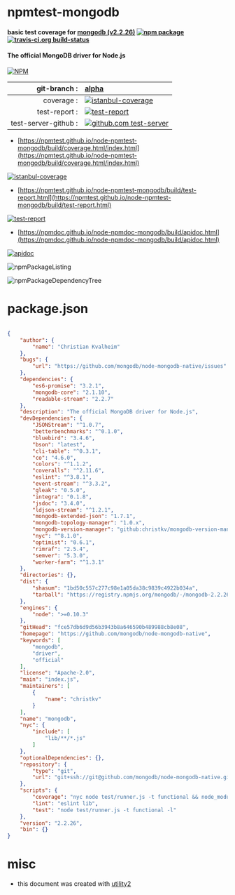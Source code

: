 # npmtest-mongodb

#### basic test coverage for  [mongodb (v2.2.26)](https://github.com/mongodb/node-mongodb-native)  [![npm package](https://img.shields.io/npm/v/npmtest-mongodb.svg?style=flat-square)](https://www.npmjs.org/package/npmtest-mongodb) [![travis-ci.org build-status](https://api.travis-ci.org/npmtest/node-npmtest-mongodb.svg)](https://travis-ci.org/npmtest/node-npmtest-mongodb)

#### The official MongoDB driver for Node.js

[![NPM](https://nodei.co/npm/mongodb.png?downloads=true&downloadRank=true&stars=true)](https://www.npmjs.com/package/mongodb)

| git-branch : | [alpha](https://github.com/npmtest/node-npmtest-mongodb/tree/alpha)|
|--:|:--|
| coverage : | [![istanbul-coverage](https://npmtest.github.io/node-npmtest-mongodb/build/coverage.badge.svg)](https://npmtest.github.io/node-npmtest-mongodb/build/coverage.html/index.html)|
| test-report : | [![test-report](https://npmtest.github.io/node-npmtest-mongodb/build/test-report.badge.svg)](https://npmtest.github.io/node-npmtest-mongodb/build/test-report.html)|
| test-server-github : | [![github.com test-server](https://npmtest.github.io/node-npmtest-mongodb/GitHub-Mark-32px.png)](https://npmtest.github.io/node-npmtest-mongodb/build/app/index.html) | | build-artifacts : | [![build-artifacts](https://npmtest.github.io/node-npmtest-mongodb/glyphicons_144_folder_open.png)](https://github.com/npmtest/node-npmtest-mongodb/tree/gh-pages/build)|

- [https://npmtest.github.io/node-npmtest-mongodb/build/coverage.html/index.html](https://npmtest.github.io/node-npmtest-mongodb/build/coverage.html/index.html)

[![istanbul-coverage](https://npmtest.github.io/node-npmtest-mongodb/build/screenCapture.buildCi.browser.%252Ftmp%252Fbuild%252Fcoverage.lib.html.png)](https://npmtest.github.io/node-npmtest-mongodb/build/coverage.html/index.html)

- [https://npmtest.github.io/node-npmtest-mongodb/build/test-report.html](https://npmtest.github.io/node-npmtest-mongodb/build/test-report.html)

[![test-report](https://npmtest.github.io/node-npmtest-mongodb/build/screenCapture.buildCi.browser.%252Ftmp%252Fbuild%252Ftest-report.html.png)](https://npmtest.github.io/node-npmtest-mongodb/build/test-report.html)

- [https://npmdoc.github.io/node-npmdoc-mongodb/build/apidoc.html](https://npmdoc.github.io/node-npmdoc-mongodb/build/apidoc.html)

[![apidoc](https://npmdoc.github.io/node-npmdoc-mongodb/build/screenCapture.buildCi.browser.%252Ftmp%252Fbuild%252Fapidoc.html.png)](https://npmdoc.github.io/node-npmdoc-mongodb/build/apidoc.html)

![npmPackageListing](https://npmtest.github.io/node-npmtest-mongodb/build/screenCapture.npmPackageListing.svg)

![npmPackageDependencyTree](https://npmtest.github.io/node-npmtest-mongodb/build/screenCapture.npmPackageDependencyTree.svg)



# package.json

```json

{
    "author": {
        "name": "Christian Kvalheim"
    },
    "bugs": {
        "url": "https://github.com/mongodb/node-mongodb-native/issues"
    },
    "dependencies": {
        "es6-promise": "3.2.1",
        "mongodb-core": "2.1.10",
        "readable-stream": "2.2.7"
    },
    "description": "The official MongoDB driver for Node.js",
    "devDependencies": {
        "JSONStream": "^1.0.7",
        "betterbenchmarks": "^0.1.0",
        "bluebird": "3.4.6",
        "bson": "latest",
        "cli-table": "^0.3.1",
        "co": "4.6.0",
        "colors": "^1.1.2",
        "coveralls": "^2.11.6",
        "eslint": "^3.8.1",
        "event-stream": "^3.3.2",
        "gleak": "0.5.0",
        "integra": "0.1.8",
        "jsdoc": "3.4.0",
        "ldjson-stream": "^1.2.1",
        "mongodb-extended-json": "1.7.1",
        "mongodb-topology-manager": "1.0.x",
        "mongodb-version-manager": "github:christkv/mongodb-version-manager#master",
        "nyc": "^8.1.0",
        "optimist": "0.6.1",
        "rimraf": "2.5.4",
        "semver": "5.3.0",
        "worker-farm": "^1.3.1"
    },
    "directories": {},
    "dist": {
        "shasum": "1bd50c557c277c98e1a05da38c9839c4922b034a",
        "tarball": "https://registry.npmjs.org/mongodb/-/mongodb-2.2.26.tgz"
    },
    "engines": {
        "node": ">=0.10.3"
    },
    "gitHead": "fce57db6d9d56b3943b8a646590b489988cb8e08",
    "homepage": "https://github.com/mongodb/node-mongodb-native",
    "keywords": [
        "mongodb",
        "driver",
        "official"
    ],
    "license": "Apache-2.0",
    "main": "index.js",
    "maintainers": [
        {
            "name": "christkv"
        }
    ],
    "name": "mongodb",
    "nyc": {
        "include": [
            "lib/**/*.js"
        ]
    },
    "optionalDependencies": {},
    "repository": {
        "type": "git",
        "url": "git+ssh://git@github.com/mongodb/node-mongodb-native.git"
    },
    "scripts": {
        "coverage": "nyc node test/runner.js -t functional && node_modules/.bin/nyc report --reporter=text-lcov | node_modules/.bin/coveralls",
        "lint": "eslint lib",
        "test": "node test/runner.js -t functional -l"
    },
    "version": "2.2.26",
    "bin": {}
}
```



# misc
- this document was created with [utility2](https://github.com/kaizhu256/node-utility2)
